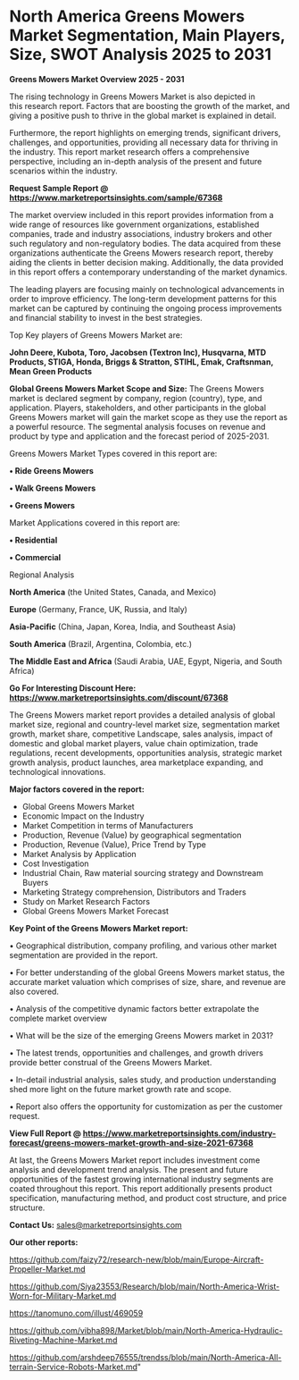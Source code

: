 # North America Greens Mowers Market Segmentation, Main Players, Size, SWOT Analysis 2025 to 2031

<Strong> Greens Mowers Market Overview 2025 - 2031</strong>

The rising technology in Greens Mowers Market is also depicted in this research report. Factors that are boosting the growth of the market, and giving a positive push to thrive in the global market is explained in detail.

Furthermore, the report highlights on emerging trends, significant drivers, challenges, and opportunities, providing all necessary data for thriving in the industry. This report market research offers a comprehensive perspective, including an in-depth analysis of the present and future scenarios within the industry.

<strong>Request Sample Report @ <a href=https://www.marketreportsinsights.com/sample/67368>https://www.marketreportsinsights.com/sample/67368</a></strong>

The market overview included in this report provides information from a wide range of resources like government organizations, established companies, trade and industry associations, industry brokers and other such regulatory and non-regulatory bodies. The data acquired from these organizations authenticate the Greens Mowers research report, thereby aiding the clients in better decision making. Additionally, the data provided in this report offers a contemporary understanding of the market dynamics.

The leading players are focusing mainly on technological advancements in order to improve efficiency. The long-term development patterns for this market can be captured by continuing the ongoing process improvements and financial stability to invest in the best strategies.

Top Key players of Greens Mowers Market are:

<strong>John Deere, Kubota, Toro, Jacobsen (Textron Inc), Husqvarna, MTD Products, STIGA, Honda, Briggs & Stratton, STIHL, Emak, Craftsnman, Mean Green Products</strong>

<strong><b>Global Greens Mowers Market Scope and Size:</b></strong>
The Greens Mowers market is declared segment by company, region (country), type, and application. Players, stakeholders, and other participants in the global Greens Mowers market will gain the market scope as they use the report as a powerful resource. The segmental analysis focuses on revenue and product by type and application and the forecast period of 2025-2031.

Greens Mowers Market Types covered in this report are:

<strong>• Ride Greens Mowers

• Walk Greens Mowers

• Greens Mowers</strong>

Market Applications covered in this report are:

<strong>• Residential

• Commercial</strong> 

Regional Analysis

<strong>North America</strong> (the United States, Canada, and Mexico)

<strong>Europe</strong> (Germany, France, UK, Russia, and Italy)

<strong>Asia-Pacific</strong> (China, Japan, Korea, India, and Southeast Asia)

<strong>South America</strong> (Brazil, Argentina, Colombia, etc.)

<strong>The Middle East and Africa</strong> (Saudi Arabia, UAE, Egypt, Nigeria, and South Africa)

<strong>Go For Interesting Discount Here: <a href=https://www.marketreportsinsights.com/discount/67368>https://www.marketreportsinsights.com/discount/67368</a></strong>

The Greens Mowers market report provides a detailed analysis of global market size, regional and country-level market size, segmentation market growth, market share, competitive Landscape, sales analysis, impact of domestic and global market players, value chain optimization, trade regulations, recent developments, opportunities analysis, strategic market growth analysis, product launches, area marketplace expanding, and technological innovations.

<strong><b>Major factors covered in the report:</b></strong>
<ul>
  <li>Global Greens Mowers Market </li>
  <li>Economic Impact on the Industry</li>
  <li>Market Competition in terms of Manufacturers</li>
  <li>Production, Revenue (Value) by geographical segmentation</li>
  <li>Production, Revenue (Value), Price Trend by Type</li>
  <li>Market Analysis by Application</li>
  <li>Cost Investigation</li>
  <li>Industrial Chain, Raw material sourcing strategy and Downstream Buyers</li>
  <li>Marketing Strategy comprehension, Distributors and Traders</li>
  <li>Study on Market Research Factors</li>
  <li>Global Greens Mowers Market Forecast</li>
</ul>

<strong><b>Key Point of the Greens Mowers Market report:</b></strong>

• Geographical distribution, company profiling, and various other market segmentation are provided in the report.

• For better understanding of the global Greens Mowers market status, the accurate market valuation which comprises of size, share, and revenue are also covered.

• Analysis of the competitive dynamic factors better extrapolate the complete market overview

• What will be the size of the emerging Greens Mowers market in 2031?

• The latest trends, opportunities and challenges, and growth drivers provide better construal of the Greens Mowers Market.

• In-detail industrial analysis, sales study, and production understanding shed more light on the future market growth rate and scope.

• Report also offers the opportunity for customization as per the customer request.

<strong><b>View Full Report @ <a href=https://www.marketreportsinsights.com/industry-forecast/greens-mowers-market-growth-and-size-2021-67368>https://www.marketreportsinsights.com/industry-forecast/greens-mowers-market-growth-and-size-2021-67368</a></b></strong>


At last, the Greens Mowers Market report includes investment come analysis and development trend analysis. The present and future opportunities of the fastest growing international industry segments are coated throughout this report. This report additionally presents product specification, manufacturing method, and product cost structure, and price structure.

<strong>Contact Us:</strong>
sales@marketreportsinsights.com

<strong>Our other reports:</strong>

<a href=https://github.com/faizy72/research-new/blob/main/Europe-Aircraft-Propeller-Market.md>https://github.com/faizy72/research-new/blob/main/Europe-Aircraft-Propeller-Market.md</a>

<a href=https://github.com/Siya23553/Research/blob/main/North-America-Wrist-Worn-for-Military-Market.md>https://github.com/Siya23553/Research/blob/main/North-America-Wrist-Worn-for-Military-Market.md</a>

<a href=https://tanomuno.com/illust/469059>https://tanomuno.com/illust/469059</a>

<a href=https://github.com/vibha898/Market/blob/main/North-America-Hydraulic-Riveting-Machine-Market.md>https://github.com/vibha898/Market/blob/main/North-America-Hydraulic-Riveting-Machine-Market.md</a>

<a href=https://github.com/arshdeep76555/trendss/blob/main/North-America-All-terrain-Service-Robots-Market.md>https://github.com/arshdeep76555/trendss/blob/main/North-America-All-terrain-Service-Robots-Market.md</a>"
